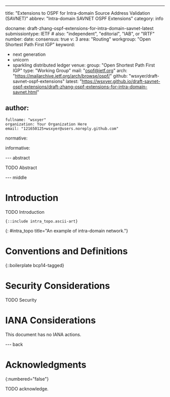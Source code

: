 ---
title: "Extensions to OSPF for Intra-domain Source Address Validation (SAVNET)"
abbrev: "Intra-domain SAVNET OSPF Extensions"
category: info

docname: draft-zhang-ospf-extensions-for-intra-domain-savnet-latest
submissiontype: IETF  # also: "independent", "editorial", "IAB", or "IRTF"
number:
date:
consensus: true
v: 3
area: "Routing"
workgroup: "Open Shortest Path First IGP"
keyword:
 - next generation
 - unicorn
 - sparkling distributed ledger
venue:
  group: "Open Shortest Path First IGP"
  type: "Working Group"
  mail: "ospf@ietf.org"
  arch: "https://mailarchive.ietf.org/arch/browse/ospf/"
  github: "wsxyer/draft-savnet-ospf-extensions"
  latest: "https://wsxyer.github.io/draft-savnet-ospf-extensions/draft-zhang-ospf-extensions-for-intra-domain-savnet.html"

author:
 -
    fullname: "wsxyer"
    organization: Your Organization Here
    email: "121650125+wsxyer@users.noreply.github.com"

normative:

informative:


--- abstract

TODO Abstract


--- middle

# Introduction

TODO Introduction

~~~~~~~~~~ aasvg
{::include intra_topo.ascii-art}
~~~~~~~~~~
{: #intra_topo title="An example of intra-domain network."}

# Conventions and Definitions

{::boilerplate bcp14-tagged}


# Security Considerations

TODO Security


# IANA Considerations

This document has no IANA actions.


--- back

# Acknowledgments
{:numbered="false"}

TODO acknowledge.
